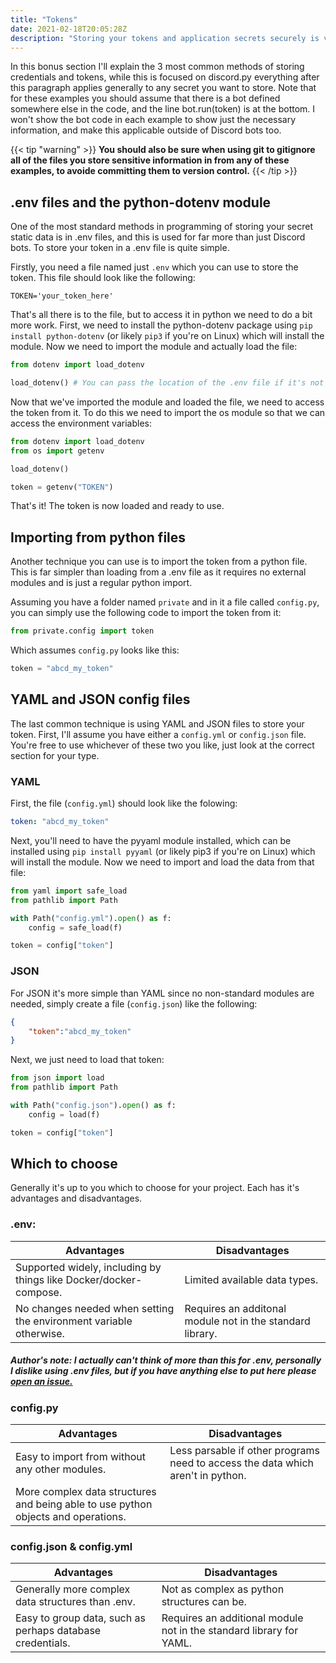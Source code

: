 ```yaml
---
title: "Tokens"
date: 2021-02-18T20:05:28Z
description: "Storing your tokens and application secrets securely is very important. In this bonus tip I'll show the most common ways to do so in Python."
---
```


In this bonus section I'll explain the 3 most common methods of storing credentials and tokens, while this is focused on discord.py everything after this paragraph applies generally to any secret you want to store. Note that for these examples you should assume that there is a bot defined somewhere else in the code, and the line bot.run(token) is at the bottom. I won't show the bot code in each example to show just the necessary information, and make this applicable outside of Discord bots too.

{{< tip "warning" >}}
**You should also be sure when using git to gitignore all of the files you store sensitive information in from any of these examples, to avoide committing them to version control.**
{{< /tip >}}

## .env files and the python-dotenv module

One of the most standard methods in programming of storing your secret static data is in .env files, and this is used for far more than just Discord bots. To store your token in a .env file is quite simple.

Firstly, you need a file named just `.env` which you can use to store the token. This file should look like the following:

```
TOKEN='your_token_here'
```

That's all there is to the file, but to access it in python we need to do a bit more work. First, we need to install the python-dotenv package using `pip install python-dotenv` (or likely `pip3` if you're on Linux) which will install the module. Now we need to import the module and actually load the file:

```py
from dotenv import load_dotenv

load_dotenv() # You can pass the location of the .env file if it's not in a standard location
```

Now that we've imported the module and loaded the file, we need to access the token from it. To do this we need to import the os module so that we can access the environment variables:

```py
from dotenv import load_dotenv
from os import getenv

load_dotenv()

token = getenv("TOKEN")
```

That's it! The token is now loaded and ready to use.

## Importing from python files

Another technique you can use is to import the token from a python file. This is far simpler than loading from a .env file as it requires no external modules and is just a regular python import.

Assuming you have a folder named `private` and in it a file called `config.py`, you can simply use the following code to import the token from it:

```py
from private.config import token
```

Which assumes `config.py` looks like this:

```py
token = "abcd_my_token"
```

## YAML and JSON config files

The last common technique is using YAML and JSON files to store your token. First, I'll assume you have either a `config.yml` or `config.json` file. You're free to use whichever of these two you like, just look at the correct section for your type.

### YAML

First, the file (`config.yml`) should look like the folowing:

```yml
token: "abcd_my_token"
```

Next, you'll need to have the pyyaml module installed, which can be installed using `pip install pyyaml` (or likely pip3 if you're on Linux) which will install the module. Now we need to import and load the data from that file:

```py
from yaml import safe_load
from pathlib import Path

with Path("config.yml").open() as f:
    config = safe_load(f)

token = config["token"]
```

### JSON

For JSON it's more simple than YAML since no non-standard modules are needed, simply create a file (`config.json`) like the following:

```json
{
    "token":"abcd_my_token"
}
```

Next, we just need to load that token:

```py
from json import load
from pathlib import Path

with Path("config.json").open() as f:
    config = load(f)

token = config["token"]
```

## Which to choose

Generally it's up to you which to choose for your project. Each has it's advantages and disadvantages.

### .env:

| Advantages                                                         | Disadvantages                                             |
|--------------------------------------------------------------------|-----------------------------------------------------------|
| Supported widely, including by things like Docker/docker-compose.  | Limited available data types.                             |
| No changes needed when setting the environment variable otherwise. | Requires an additonal module not in the standard library. |

##### Author's note: I actually can't think of more than this for .env, personally I dislike using .env files, but if you have anything else to put here please [open an issue.](https://github.com/vcokltfre/tutorial/issues)

### config.py

| Advantages                                                                        | Disadvantages                                                                   |
|-----------------------------------------------------------------------------------|---------------------------------------------------------------------------------|
| Easy to import from without any other modules.                                    | Less parsable if other programs need to access the data which aren't in python. |
| More complex data structures and being able to use python objects and operations. |                                                                                 |

### config.json & config.yml

| Advantages                                                | Disadvantages                                                       |
|-----------------------------------------------------------|---------------------------------------------------------------------|
| Generally more complex data structures than .env.         | Not as complex as python structures can be.                         |
| Easy to group data, such as perhaps database credentials. | Requires an additional module not in the standard library for YAML. |
